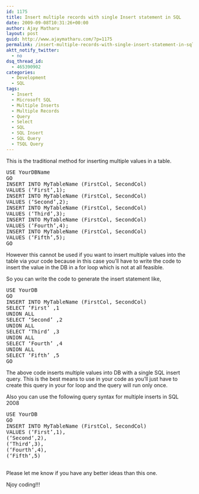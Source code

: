 ```yaml
---
id: 1175
title: Insert multiple records with single Insert statement in SQL
date: 2009-09-08T10:31:26+00:00
author: Ajay Matharu
layout: post
guid: http://www.ajaymatharu.com/?p=1175
permalink: /insert-multiple-records-with-single-insert-statement-in-sql/
aktt_notify_twitter:
  - no
dsq_thread_id:
  - 465390902
categories:
  - Development
  - SQL
tags:
  - Insert
  - Microsoft SQL
  - Multiple Inserts
  - Multiple Records
  - Query
  - Select
  - SQL
  - SQL Insert
  - SQL Query
  - TSQL Query
---
```

This is the traditional method for inserting multiple values in a table. 

<pre name="code" class="sql">USE YourDBName
GO
INSERT INTO MyTableName (FirstCol, SecondCol)
VALUES (‘First’,1);
INSERT INTO MyTableName (FirstCol, SecondCol)
VALUES (‘Second’,2);
INSERT INTO MyTableName (FirstCol, SecondCol)
VALUES (‘Third’,3);
INSERT INTO MyTableName (FirstCol, SecondCol)
VALUES (‘Fourth’,4);
INSERT INTO MyTableName (FirstCol, SecondCol)
VALUES (‘Fifth’,5);
GO
</pre>

However this cannot be used if you want to insert multiple values into the table via your code because in this case you&#8217;ll have to write the code to insert the value in the DB in a for loop which is not at all feasible.

So you can write the code to generate the insert statement like,

<pre name="code" class="sql">USE YourDB
GO
INSERT INTO MyTableName (FirstCol, SecondCol)
SELECT ‘First’ ,1
UNION ALL
SELECT ‘Second’ ,2
UNION ALL
SELECT ‘Third’ ,3
UNION ALL
SELECT ‘Fourth’ ,4
UNION ALL
SELECT ‘Fifth’ ,5
GO
</pre>

The above code inserts multiple values into DB with a single SQL insert query. This is the best means to use in your code as you&#8217;ll just have to create this query in your for loop and the query will run only once.

Also you can use the following query syntax for multiple inserts in SQL 2008

<pre name="code" class="sql">USE YourDB
GO
INSERT INTO MyTableName (FirstCol, SecondCol)
VALUES (‘First’,1),
(‘Second‘,2),
(‘Third‘,3),
(‘Fourth‘,4),
(‘Fifth‘,5)

</pre>

Please let me know if you have any better ideas than this one.
  
Njoy coding!!!
